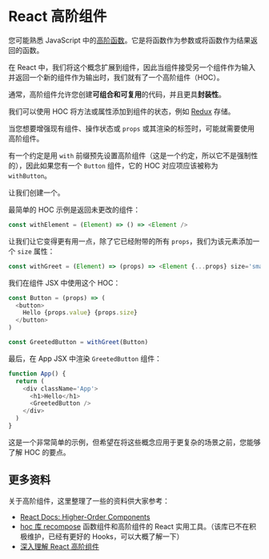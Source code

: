 # React 高阶组件

您可能熟悉 JavaScript 中的[高阶函数](https://github.com/lio-zero/blog/blob/main/JavaScript/JavaScript%20%E9%AB%98%E9%98%B6%E5%87%BD%E6%95%B0.md)。它是将函数作为参数或将函数作为结果返回的函数。

在 React 中，我们将这个概念扩展到组件，因此当组件接受另一个组件作为输入并返回一个新的组件作为输出时，我们就有了一个高阶组件（HOC）。

通常，高阶组件允许您创建**可组合和可复用**的代码，并且更具**封装性**。

我们可以使用 HOC 将方法或属性添加到组件的状态，例如 [Redux](https://redux.js.org/) 存储。

当您想要增强现有组件、操作状态或 `props` 或其渲染的标签时，可能就需要使用高阶组件。

有一个约定是用 `with` 前缀预先设置高阶组件（这是一个约定，所以它不是强制性的），因此如果您有一个 `Button` 组件，它的 HOC 对应项应该被称为 `withButton`。

让我们创建一个。

最简单的 HOC 示例是返回未更改的组件：

```js
const withElement = (Element) => () => <Element />
```

让我们让它变得更有用一点，除了它已经附带的所有 `props`，我们为该元素添加一个 `size` 属性：

```js
const withGreet = (Element) => (props) => <Element {...props} size='small' />
```

我们在组件 JSX 中使用这个 HOC：

```js
const Button = (props) => (
  <button>
    Hello {props.value} {props.size}
  </button>
)

const GreetedButton = withGreet(Button)
```

最后，在 App JSX 中渲染 `GreetedButton` 组件：

```js
function App() {
  return (
    <div className='App'>
      <h1>Hello</h1>
      <GreetedButton />
    </div>
  )
}
```

这是一个非常简单的示例，但希望在将这些概念应用于更复杂的场景之前，您能够了解 HOC 的要点。

## 更多资料

关于高阶组件，这里整理了一些的资料供大家参考：

- [React Docs: Higher-Order Components](https://reactjs.org/docs/higher-order-components.html)
- [hoc 库 recompose](https://github.com/acdlite/recompose) 函数组件和高阶组件的 React 实用工具。（该库已不在积极维护，已经有更好的 Hooks，可以大概了解一下）
- [深入理解 React 高阶组件](https://zhuanlan.zhihu.com/p/24776678)
